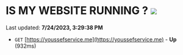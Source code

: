 # IS MY WEBSITE RUNNING ? [![](https://img.shields.io/static/v1?label=Sponsor&message=%E2%9D%A4&logo=GitHub&color=%23fe8e86)](https://github.com/sponsors/<username>)

Last updated: **7/24/2023, 3:29:38 PM**

- `GET` [https://youssefservice.me](https://youssefservice.me) - **Up** (932ms)
